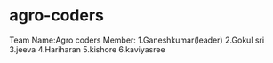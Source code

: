 # agro-coders
Team Name:Agro coders 
Member:
1.Ganeshkumar(leader)
2.Gokul sri
3.jeeva
4.Hariharan
5.kishore
6.kaviyasree
